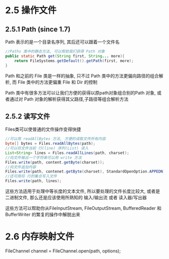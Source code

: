 # 2.5 操作文件
## 2.5.1 Path (since 1.7)
Path 表示的是一个目录名序列, 其后还可以跟着一个文件名

```java
//Paths 类中的静态方法, 可以帮助我们获得 Path 对象
public static Path get(String first, String... more){
    return FileSystems.getDefault().getPath(first, more);
}
```
Path 和之前的 File 类是一样的抽象, 只不过 Path 类中的方法更偏向路径的组合解析,
而 File 类中的方法更偏重 File 和 Dir 的控制

Path 类中有很多方法可以让我们方便的获得以原path对象组合别的Path 对象,
或者通过对 Path 对象的解析获得其父路径,子路径等组合解析方法

## 2.5.2 读写文件
Files类可以使普通的文件操作变得快捷 
```java
//可以用 readAllBytes 方法, 方便的读取文件所有内容
byte[] bytes = Files.readAllBytes(path);
//可以将文件当前 行(line) 序列(List) 读入
List<String> lines = Files.readAllLines(path, charset);
//向文件输出一个字符串可以用 write 方法
Files.write(path, content.getByte(charset));
//向文件追加内容
Files.write(path, contenet.getByte(charset), StandardOpenOption.APPEDN);
//还可用将 行的集合写入文件
Files.write(path, lines);
```
这些方法适用于处理中等长度的文本文件, 所以要处理的文件长度比较大, 或者是二进制文件,
那么还是应该使用所熟知的 输入/输出流 或者 读入器/写出器

这些方法可以帮助你从FileInputStream, FileOutputStream, BufferedReader 和 BufferWriter 的繁复的操作中解脱出来

# 2.6 内存映射文件
FileChannel channel = FileChannel.open(path, options);

